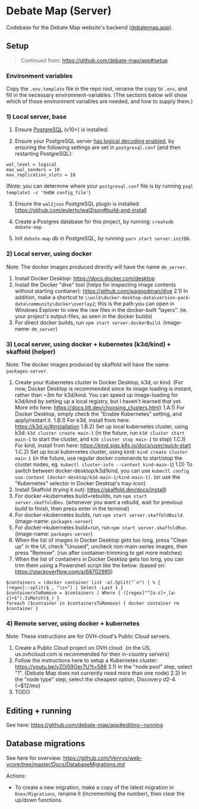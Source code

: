 # Debate Map (Server)

Codebase for the Debate Map website's backend ([debatemap.app](https://debatemap.app)).

## Setup

> Continued from: https://github.com/debate-map/app#setup

### Environment variables

Copy the `.env.template` file in the repo root, rename the copy to `.env`, and fill in the necessary environment-variables. (The sections below will show which of those environment variables are needed, and how to supply them.)

### 1) Local server, base

1) Ensure [PostgreSQL](https://www.postgresql.org/) (v10+) is installed.

2) Ensure your PostgreSQL server [has logical decoding enabled](https://www.graphile.org/postgraphile/live-queries/#graphilesubscriptions-lds), by ensuring the following settings are set in `postgresql.conf` (and then restarting PostgreSQL):
```
wal_level = logical
max_wal_senders = 10
max_replication_slots = 10
```
(Note: you can determine where your `postgresql.conf` file is by running `psql template1 -c 'SHOW config_file'`)

3) Ensure the `wal2json` PostgreSQL plugin is installed: https://github.com/eulerto/wal2json#build-and-install

4) Create a Postgres database for this project, by running: `createdb debate-map`

5) Init `debate-map` db in PostgreSQL, by running `yarn start server.initDB`.

### 2) Local server, using docker

Note: The docker images produced directly will have the name `dm_server`.

1) Install Docker Desktop: https://docs.docker.com/desktop
2) Install the Docker "dive" tool (helps for inspecting image contents without starting contianer): https://github.com/wagoodman/dive
2.1) In addition, make a shortcut to `\\wsl$\docker-desktop-data\version-pack-data\community\docker\overlay2`; this is the path you can open in Windows Explorer to view the raw files in the docker-built "layers". (ie. your project's output-files, as seen in the docker builds)
3) For direct docker builds, run `npm start server.dockerBuild`. (image-name: `dm_server`)

### 3) Local server, using docker + kubernetes (k3d/kind) + skaffold (helper)

Note: The docker images produced by skaffold will have the name `packages-server`.

1) Create your Kubernetes cluster in Docker Desktop, k3d, or kind. (For now, Docker Desktop is recommended since its image loading is instant, rather than ~3m for k3d/kind. You can speed up image-loading for k3d/kind by setting up a local registry, but I haven't learned that yet. More info here: https://docs.tilt.dev/choosing_clusters.html)
1.A.1) For Docker Desktop, simply check the "Enable Kubernetes" setting, and apply/restart it.
1.B.1) For k3d, install from here: https://k3d.io/#installation
1.B.2) Set up local kubernetes cluster, using k3d: `k3d cluster create main-1` (in the future, run `k3d cluster start main-1` to start the cluster, and `k3d cluster stop main-1` to stop)
1.C.1) For kind, install from here: https://kind.sigs.k8s.io/docs/user/quick-start
1.C.2) Set up local kubernetes cluster, using kind: `kind create cluster main-1` (in the future, use regular docker commands to start/stop the cluster nodes, eg. `kubectl cluster-info --context kind-main-1`)
1.D) To switch between docker-desktop/k3d/kind, you can use `kubectl config use-context [docker-desktop/k3d-main-1/kind-main-1]`. (or use the "Kubernetes" selector in Docker Desktop's tray-icon)
2) Install Skaffold (trying it out): https://skaffold.dev/docs/install)
3) For docker->kubernetes build+rebuilds, run `npm start server.skaffoldDev`. (whenever you want a rebuild, wait for previous build to finish, then press enter in the terminal)
4) For docker->kubernetes builds, run `npm start server.skaffoldBuild`. (image-name: `packages-server`)
5) For docker->kubernetes build+run, run `npm start server.skaffoldRun`. (image-name: `packages-server`)
6) When the list of images in Docker Desktop gets too long, press "Clean up" in the UI, check "Unused", uncheck non-main-series images, then press "Remove". (run after container-trimming to get more matches)
7) When the list of containers in Docker Desktop gets too long, you can trim them using a Powershell script like the below: (based on: https://stackoverflow.com/a/68702985)
```
$containers = (docker container list -a).Split("`n") | % { [regex]::split($_, "\s+") | Select -Last 1 }
$containersToRemove = $containers | Where { ([regex]"^[a-z]+_[a-z]+$").IsMatch($_) }
foreach ($container in $containersToRemove) { docker container rm $container }
```

### 4) Remote server, using docker + kubernetes

Note: These instructions are for OVH-cloud's Public Cloud servers.

1) Create a Public Cloud project on OVH cloud. (in the US, us.ovhcloud.com is recommended for their in-country servers)
2) Follow the instructions here to setup a Kubernetes cluster: https://youtu.be/vZOj59Oer7U?t=586
2.1) In the "node pool" step, select "1". (Debate Map does not currently need more than one node)
2.2) In the "node type" step, select the cheapest option, Discovery d2-4. (~$12/mo)
3) TODO

## Editing + running

See here: <https://github.com/debate-map/app#editing--running>

## Database migrations

See here for overview: <https://github.com/Venryx/web-vcore/tree/master/Docs/DatabaseMigrations.md>

Actions:
* To create a new migration, make a copy of the latest migration in `Knex/Migrations`, rename it (incrementing the number), then clear the up/down functions.